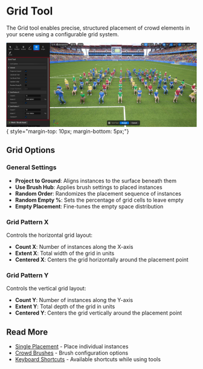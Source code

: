 # Grid Tool

The Grid tool enables precise, structured placement of crowd elements in your scene using a configurable grid system.

![Grid Tool](assets/crowd_grid_tool.jpg){ style="margin-top: 10px; margin-bottom: 5px;"}

## Grid Options

### General Settings
- **Project to Ground**: Aligns instances to the surface beneath them
- **Use Brush Hub**: Applies brush settings to placed instances
- **Random Order**: Randomizes the placement sequence of instances
- **Random Empty %**: Sets the percentage of grid cells to leave empty
- **Empty Placement**: Fine-tunes the empty space distribution

### Grid Pattern X
Controls the horizontal grid layout:

- **Count X**: Number of instances along the X-axis
- **Extent X**: Total width of the grid in units
- **Centered X**: Centers the grid horizontally around the placement point

### Grid Pattern Y
Controls the vertical grid layout:

- **Count Y**: Number of instances along the Y-axis
- **Extent Y**: Total depth of the grid in units
- **Centered Y**: Centers the grid vertically around the placement point

## Read More
- [Single Placement](crowd-tools-single.md) - Place individual instances
- [Crowd Brushes](crowd-brushes.md) - Brush configuration options
- [Keyboard Shortcuts](crowd-tools-keyboard-shortcuts.md) - Available shortcuts while using tools
